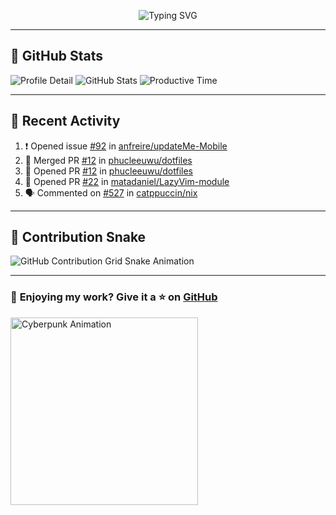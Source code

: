 <p align="center">
  <img src="https://readme-typing-svg.demolab.com/?lines=Hi+There!+I'm+Phuc+Lee+👋;I'm+a+Noob!+and+I+love+learning+new+things!&font=Fira+Code&size=22&pause=100&color=7AA2F7&width=600&height=75&center=true&vCenter=true&multiline=true&repeat=true" alt="Typing SVG">
</p>

---

## 🚀 GitHub Stats

![Profile Detail](http://github-profile-summary-cards.vercel.app/api/cards/profile-details?username=phucleeuwu&theme=transparent)
![GitHub Stats](http://github-profile-summary-cards.vercel.app/api/cards/stats?username=phucleeuwu&theme=transparent)
![Productive Time](http://github-profile-summary-cards.vercel.app/api/cards/productive-time?username=phucleeuwu&theme=transparent&utcOffset=8)

---

## 📝 Recent Activity

<!--START_SECTION:activity-->
1. ❗ Opened issue [#92](https://github.com/anfreire/updateMe-Mobile/issues/92) in [anfreire/updateMe-Mobile](https://github.com/anfreire/updateMe-Mobile)
2. 🎉 Merged PR [#12](https://github.com/phucleeuwu/dotfiles/pull/12) in [phucleeuwu/dotfiles](https://github.com/phucleeuwu/dotfiles)
3. 💪 Opened PR [#12](https://github.com/phucleeuwu/dotfiles/pull/12) in [phucleeuwu/dotfiles](https://github.com/phucleeuwu/dotfiles)
4. 💪 Opened PR [#22](https://github.com/matadaniel/LazyVim-module/pull/22) in [matadaniel/LazyVim-module](https://github.com/matadaniel/LazyVim-module)
5. 🗣 Commented on [#527](https://github.com/catppuccin/nix/issues/527#issuecomment-2764464366) in [catppuccin/nix](https://github.com/catppuccin/nix)
<!--END_SECTION:activity-->

<!--START_SECTION:waka-->
<!--END_SECTION:waka-->

---

## 🐍 Contribution Snake

<picture>
  <source media="(prefers-color-scheme: dark)" srcset="https://raw.githubusercontent.com/phucleeuwu/phucleeuwu/output/github-contribution-grid-snake-dark.svg">
  <source media="(prefers-color-scheme: light)" srcset="https://raw.githubusercontent.com/phucleeuwu/phucleeuwu/output/github-contribution-grid-snake.svg">
  <img alt="GitHub Contribution Grid Snake Animation" src="https://raw.githubusercontent.com/phucleeuwu/phucleeuwu/output/github-contribution-grid-snake.svg">
</picture>

---

### 💙 **Enjoying my work?** Give it a ⭐ on **[GitHub](https://github.com/phucleeuwu)**

<p align="left">
  <img src="https://media.giphy.com/media/u5sgL5pks5JXKHcVZo/giphy.gif" width="300" alt="Cyberpunk Animation">
</p>
